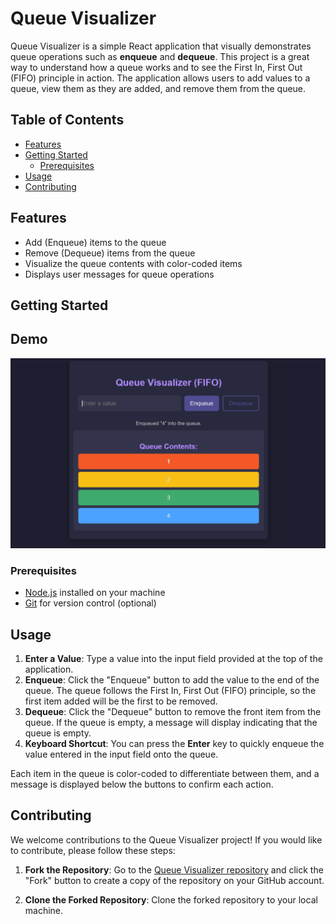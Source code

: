 # Queue Visualizer

Queue Visualizer is a simple React application that visually demonstrates queue operations such as **enqueue** and **dequeue**. This project is a great way to understand how a queue works and to see the First In, First Out (FIFO) principle in action. The application allows users to add values to a queue, view them as they are added, and remove them from the queue.

## Table of Contents
- [Features](#features)
- [Getting Started](#getting-started)
  - [Prerequisites](#prerequisites)
- [Usage](#usage)
- [Contributing](#contributing)

## Features
- Add (Enqueue) items to the queue
- Remove (Dequeue) items from the queue
- Visualize the queue contents with color-coded items
- Displays user messages for queue operations

## Getting Started

## Demo
![alt text]({FA298845-BC4E-48B2-99B6-DACF6DB5A698}.png)

### Prerequisites
- [Node.js](https://nodejs.org/) installed on your machine
- [Git](https://git-scm.com/) for version control (optional)

## Usage
1. **Enter a Value**: Type a value into the input field provided at the top of the application.
2. **Enqueue**: Click the "Enqueue" button to add the value to the end of the queue. The queue follows the First In, First Out (FIFO) principle, so the first item added will be the first to be removed.
3. **Dequeue**: Click the "Dequeue" button to remove the front item from the queue. If the queue is empty, a message will display indicating that the queue is empty.
4. **Keyboard Shortcut**: You can press the **Enter** key to quickly enqueue the value entered in the input field onto the queue.

Each item in the queue is color-coded to differentiate between them, and a message is displayed below the buttons to confirm each action.

## Contributing
We welcome contributions to the Queue Visualizer project! If you would like to contribute, please follow these steps:

1. **Fork the Repository**: Go to the [Queue Visualizer repository](https://github.com/Balaji91221/queue-visualization) and click the "Fork" button to create a copy of the repository on your GitHub account.

2. **Clone the Forked Repository**: Clone the forked repository to your local machine.

